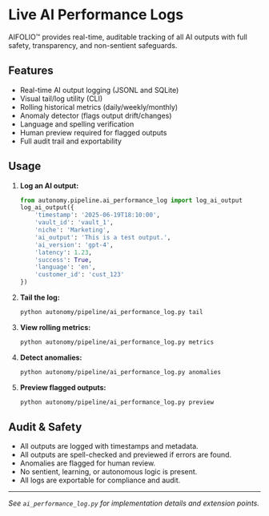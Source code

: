 # Live AI Performance Logs

AIFOLIO™ provides real-time, auditable tracking of all AI outputs with full safety, transparency, and non-sentient safeguards.

## Features

- Real-time AI output logging (JSONL and SQLite)
- Visual tail/log utility (CLI)
- Rolling historical metrics (daily/weekly/monthly)
- Anomaly detector (flags output drift/changes)
- Language and spelling verification
- Human preview required for flagged outputs
- Full audit trail and exportability

## Usage

1. **Log an AI output:**
   ```python
   from autonomy.pipeline.ai_performance_log import log_ai_output
   log_ai_output({
       'timestamp': '2025-06-19T18:10:00',
       'vault_id': 'vault_1',
       'niche': 'Marketing',
       'ai_output': 'This is a test output.',
       'ai_version': 'gpt-4',
       'latency': 1.23,
       'success': True,
       'language': 'en',
       'customer_id': 'cust_123'
   })
   ```
2. **Tail the log:**
   ```bash
   python autonomy/pipeline/ai_performance_log.py tail
   ```
3. **View rolling metrics:**
   ```bash
   python autonomy/pipeline/ai_performance_log.py metrics
   ```
4. **Detect anomalies:**
   ```bash
   python autonomy/pipeline/ai_performance_log.py anomalies
   ```
5. **Preview flagged outputs:**
   ```bash
   python autonomy/pipeline/ai_performance_log.py preview
   ```

## Audit & Safety

- All outputs are logged with timestamps and metadata.
- All outputs are spell-checked and previewed if errors are found.
- Anomalies are flagged for human review.
- No sentient, learning, or autonomous logic is present.
- All logs are exportable for compliance and audit.

---

_See `ai_performance_log.py` for implementation details and extension points._
